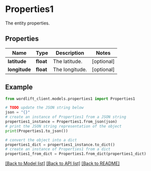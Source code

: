 # Properties1

The entity properties.

## Properties

Name | Type | Description | Notes
------------ | ------------- | ------------- | -------------
**latitude** | **float** | The latitude. | [optional] 
**longitude** | **float** | The longitude. | [optional] 

## Example

```python
from wordlift_client.models.properties1 import Properties1

# TODO update the JSON string below
json = "{}"
# create an instance of Properties1 from a JSON string
properties1_instance = Properties1.from_json(json)
# print the JSON string representation of the object
print(Properties1.to_json())

# convert the object into a dict
properties1_dict = properties1_instance.to_dict()
# create an instance of Properties1 from a dict
properties1_from_dict = Properties1.from_dict(properties1_dict)
```
[[Back to Model list]](../README.md#documentation-for-models) [[Back to API list]](../README.md#documentation-for-api-endpoints) [[Back to README]](../README.md)


